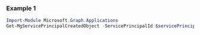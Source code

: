 ### Example 1
```powershell
Import-Module Microsoft.Graph.Applications
Get-MgServicePrincipalCreatedObject -ServicePrincipalId $servicePrincipalId
```
